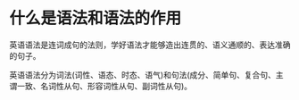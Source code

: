 # 什么是语法和语法的作用

英语语法是连词成句的法则，学好语法才能够造出连贯的、语义通顺的、表达准确的句子。

英语语法分为词法(词性、语态、时态、语气)和句法(成分、简单句、复合句、主谓一致、名词性从句、形容词性从句、副词性从句)。